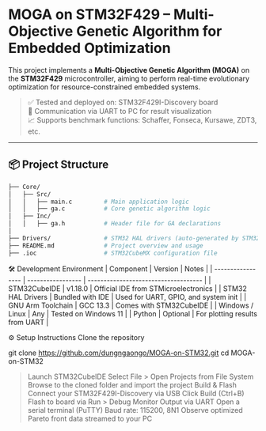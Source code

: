# MOGA on STM32F429 – Multi-Objective Genetic Algorithm for Embedded Optimization

This project implements a **Multi-Objective Genetic Algorithm (MOGA)** on the **STM32F429** microcontroller, aiming to perform real-time evolutionary optimization for resource-constrained embedded systems.

> ✅ Tested and deployed on: STM32F429I-Discovery board  
> 📡 Communication via UART to PC for result visualization  
> 📈 Supports benchmark functions: Schaffer, Fonseca, Kursawe, ZDT3, etc.

---

## 📦 Project Structure

```bash
├── Core/
│   ├── Src/
│   │   ├── main.c         # Main application logic
│   │   ├── ga.c           # Core genetic algorithm logic
│   ├── Inc/
│   │   ├── ga.h           # Header file for GA declarations
│
├── Drivers/               # STM32 HAL drivers (auto-generated by STM32CubeIDE)
├── README.md              # Project overview and usage
├── .ioc                   # STM32CubeMX configuration file
```

🛠 Development Environment
| Component         | Version           | Notes                                |
| ----------------- | ----------------- | ------------------------------------ |
| STM32CubeIDE      | v1.18.0           | Official IDE from STMicroelectronics |
| STM32 HAL Drivers | Bundled with IDE  | Used for UART, GPIO, and system init |
| GNU Arm Toolchain | GCC 13.3          | Comes with STM32CubeIDE              |
| Windows / Linux   | Any               | Tested on Windows 11                 |
| Python            | Optional          | For plotting results from UART       |

⚙️ Setup Instructions
Clone the repository

git clone https://github.com/dungngaongo/MOGA-on-STM32.git
cd MOGA-on-STM32

> Launch STM32CubeIDE
> Select File > Open Projects from File System
> Browse to the cloned folder and import the project
> Build & Flash
> Connect your STM32F429I-Discovery via USB
> Click Build (Ctrl+B)
> Flash to board via Run > Debug
> Monitor Output via UART
> Open a serial terminal (PuTTY)
> Baud rate: 115200, 8N1
> Observe optimized Pareto front data streamed to your PC
